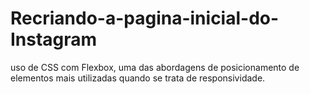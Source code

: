 # Recriando-a-pagina-inicial-do-Instagram
uso de CSS com Flexbox, uma das abordagens de posicionamento de elementos mais utilizadas quando se trata de responsividade.
